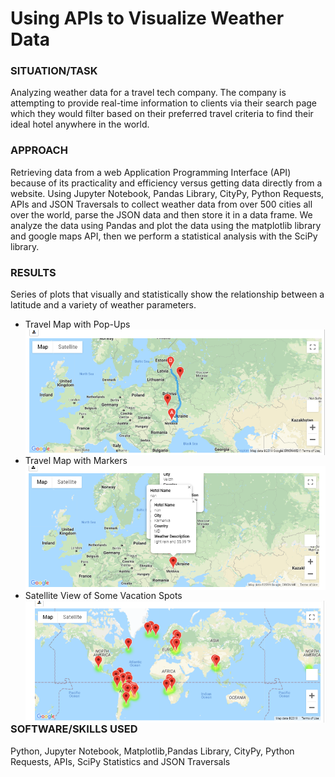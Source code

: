 # Using APIs to Visualize Weather Data

### SITUATION/TASK  
Analyzing weather data for a travel tech company. The company is attempting to provide real-time information to clients via their search page which they would filter based on their preferred travel criteria to find their ideal hotel anywhere in the world. 

### APPROACH
Retrieving data from a web Application Programming Interface (API) because of its practicality and efficiency versus getting data directly from a website. Using Jupyter Notebook, Pandas Library, CityPy, Python Requests, APIs and JSON Traversals to collect weather data from over 500 cities all over the world, parse the JSON data and then store it in a data frame. We analyze the data using Pandas and plot the data using the matplotlib library and google maps API, then we perform a statistical analysis with the SciPy library. 

### RESULTS
Series of plots that visually and statistically show the relationship between a latitude and a variety of weather parameters.

* Travel Map with Pop-Ups
<img align="left" width="650" src="/weather_data/WeatherPy_travel_map.png"><br/><br/><br/>

* Travel Map with Markers
<img align="left" width="650" src="/weather_data/WeatherPy_travel_map_markers.png"><br/><br/><br/>

* Satellite View of Some Vacation Spots
<img align="left" width="650" src="/weather_data/WeatherPy_vacation_map.png"><br/><br/><br/>


### SOFTWARE/SKILLS USED
Python, Jupyter Notebook, Matplotlib,Pandas Library, CityPy, Python Requests, APIs, SciPy Statistics and JSON Traversals



